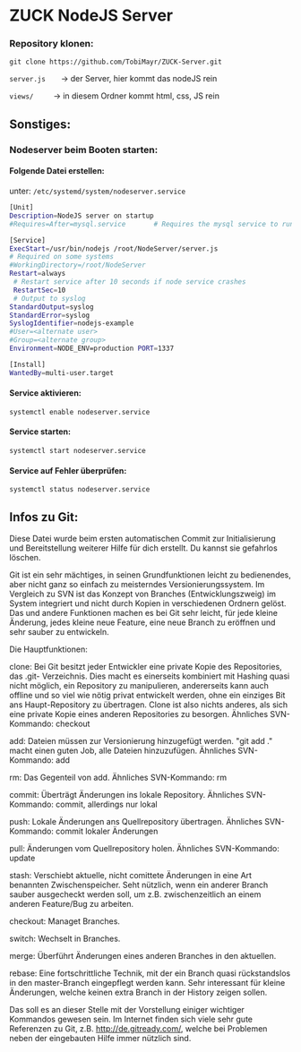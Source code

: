 
# ZUCK NodeJS Server


### Repository klonen:
`git clone https://github.com/TobiMayr/ZUCK-Server.git`

`server.js`       -> der Server, hier kommt das nodeJS rein

`views/`          -> in diesem Ordner kommt html, css, JS rein


## Sonstiges:

### Nodeserver beim Booten starten:

#### Folgende Datei erstellen:
unter: `/etc/systemd/system/nodeserver.service`

``` Bash
[Unit]
Description=NodeJS server on startup
#Requires=After=mysql.service       # Requires the mysql service to run first

[Service]
ExecStart=/usr/bin/nodejs /root/NodeServer/server.js
# Required on some systems
#WorkingDirectory=/root/NodeServer
Restart=always
 # Restart service after 10 seconds if node service crashes
 RestartSec=10
 # Output to syslog
StandardOutput=syslog
StandardError=syslog
SyslogIdentifier=nodejs-example
#User=<alternate user>
#Group=<alternate group>
Environment=NODE_ENV=production PORT=1337

[Install]
WantedBy=multi-user.target
```

#### Service aktivieren:
`systemctl enable nodeserver.service`

#### Service starten:
`systemctl start nodeserver.service`

#### Service auf Fehler überprüfen:
`systemctl status nodeserver.service`


## Infos zu Git: 


Diese Datei wurde beim ersten automatischen Commit zur Initialisierung und
Bereitstellung weiterer Hilfe für dich erstellt. Du kannst sie gefahrlos löschen.

Git ist ein sehr mächtiges, in seinen Grundfunktionen leicht zu bedienendes,
aber nicht ganz so einfach zu meisterndes Versionierungssystem.
Im Vergleich zu SVN ist das Konzept von Branches (Entwicklungszweig) im System
integriert und nicht durch Kopien in verschiedenen Ordnern gelöst. Das und andere
Funktionen machen es bei Git sehr leicht, für jede kleine Änderung, jedes kleine
neue Feature, eine neue Branch zu eröffnen und sehr sauber zu entwickeln.

Die Hauptfunktionen:

clone:
Bei Git besitzt jeder Entwickler eine private Kopie des Repositories, das .git-
Verzeichnis. Dies macht es einerseits kombiniert mit Hashing quasi nicht möglich,
ein Repository zu manipulieren, andererseits kann auch offline und so viel wie
nötig privat entwickelt werden, ohne ein einziges Bit ans Haupt-Repository zu
übertragen. Clone ist also nichts anderes, als sich eine private Kopie eines
anderen Repositories zu besorgen.
Ähnliches SVN-Kommando: checkout

add:
Dateien müssen zur Versionierung hinzugefügt werden. "git add ." macht einen
guten Job, alle Dateien hinzuzufügen.
Ähnliches SVN-Kommando: add

rm:
Das Gegenteil von add.
Ähnliches SVN-Kommando: rm

commit:
Überträgt Änderungen ins lokale Repository.
Ähnliches SVN-Kommando: commit, allerdings nur lokal

push:
Lokale Änderungen ans Quellrepository übertragen.
Ähnliches SVN-Kommando: commit lokaler Änderungen

pull:
Änderungen vom Quellrepository holen.
Ähnliches SVN-Kommando: update

stash:
Verschiebt aktuelle, nicht comittete Änderungen in eine Art benannten
Zwischenspeicher. Seht nützlich, wenn ein anderer Branch sauber ausgecheckt
werden soll, um z.B. zwischenzeitlich an einem anderen Feature/Bug zu arbeiten.

checkout:
Managet Branches.

switch:
Wechselt in Branches.

merge:
Überführt Änderungen eines anderen Branches in den aktuellen.

rebase:
Eine fortschrittliche Technik, mit der ein Branch quasi rückstandslos in den 
master-Branch eingepflegt werden kann. Sehr interessant für kleine Änderungen,
welche keinen extra Branch in der History zeigen sollen.


Das soll es an dieser Stelle mit der Vorstellung einiger wichtiger Kommandos
gewesen sein. Im Internet finden sich viele sehr gute Referenzen zu Git, z.B.
http://de.gitready.com/, welche bei Problemen neben der eingebauten Hilfe
immer nützlich sind.
